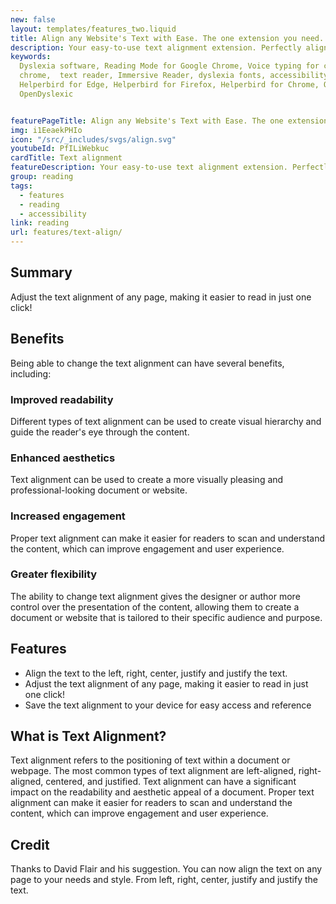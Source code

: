 ```yaml
---
new: false
layout: templates/features_two.liquid
title: Align any Website's Text with Ease. The one extension you need.
description: Your easy-to-use text alignment extension. Perfectly align any website's text for improved readability. Try it now!
keywords:
  Dyslexia software, Reading Mode for Google Chrome, Voice typing for chrome, Text to speech for
  chrome,  text reader, Immersive Reader, dyslexia fonts, accessibility software, dyslexia software,
  Helperbird for Edge, Helperbird for Firefox, Helperbird for Chrome, Opendyslexic for Chrome,
  OpenDyslexic


featurePageTitle: Align any Website's Text with Ease. The one extension you need.
img: i1EeaekPHIo
icon: "/src/_includes/svgs/align.svg"
youtubeId: PfILiWebkuc
cardTitle: Text alignment
featureDescription: Your easy-to-use text alignment extension. Perfectly align any website's text for improved readability. Try it now!
group: reading
tags: 
  - features
  - reading
  - accessibility
link: reading
url: features/text-align/
---
```



## Summary

Adjust the text alignment of any page, making it easier to read in just one click!    


## Benefits

Being able to change the text alignment can have several benefits, including:

### Improved readability
Different types of text alignment can be used to create visual hierarchy and guide the reader's eye through the content.

### Enhanced aesthetics
Text alignment can be used to create a more visually pleasing and professional-looking document or website.

### Increased engagement
Proper text alignment can make it easier for readers to scan and understand the content, which can improve engagement and user experience.

### Greater flexibility
The ability to change text alignment gives the designer or author more control over the presentation of the content, allowing them to create a document or website that is tailored to their specific audience and purpose.

## Features

- Align the text to the left, right, center, justify and justify the text.
- Adjust the text alignment of any page, making it easier to read in just one click!
- Save the text alignment to your device for easy access and reference
    
 
## What is **Text Alignment**?

Text alignment refers to the positioning of text within a document or webpage. 
The most common types of text alignment are left-aligned, right-aligned, centered, and justified. 
Text alignment can have a significant impact on the readability and aesthetic appeal of a document. 
Proper text alignment can make it easier for readers to scan and understand the content, which can improve engagement and user experience.

## Credit
      
Thanks to David Flair and his suggestion. 
You can now align the text on any page to your needs and style. From left, right, center, justify and justify the text.
      























